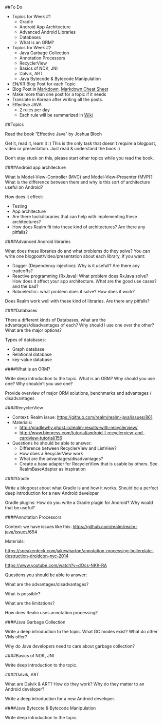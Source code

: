 ##To Do

  * Topics for Week #1
    * Gradle
    * Android App Architecture
    * Advanced Android Libraries
    * Databases
    * What is an ORM?
  * Topics for Week #2
    * Java Garbage Collection
    * Annotation Processors
    * RecyclerView
    * Basics of NDK, JNI
    * Dalvik, ART
    * Java Bytecode & Bytecode Manipulation
  * EN/KR Blog Post for each Topic
  * Blog Post in [Markdown](http://daringfireball.net/projects/markdown/), [Markdown Cheat Sheet](https://github.com/adam-p/markdown-here/wiki/Markdown-Cheatsheet)
  * Make more than one post for a topic if it needs
  * Translate in Korean after writing all the posts.
  * Effective JAVA
    * 2 rules per day
    * Each rule will be summarized in [Wiki](https://github.com/TheFinestArtist/Relam-JAVA-Android-Learning/wiki)

##Topics

Read the book “Effective Java” by Joshua Bloch

Get it, read it, learn it :) This is the only task that doesn’t require a blogpost, video or presentation. Just read & understand the book :)

Don’t stay stuck on this, please start other topics while you read the book.


####Android app architecture

What is Model-View-Controller (MVC) and Model-View-Presenter (MVP)? What is the difference between them and why is this sort of architecture useful on Android?

How does it effect:

  * Testing
  * App architecture
  * Are there tools/libraries that can help with implementing these architectures?
  * How does Realm fit into these kind of architectures? Are there any pitfalls?


####Advanced Android libraries

What does these libraries do and what problems do they solve? You can write one blogpost/video/presentation about each library, if you want:

  * Dagger (Dependency injection): Why is it usefull? Are there any tradeoffs?
  * Reactive programming (RxJava): What problem does RxJava solve? How does it affect your app architecture. What are the good use cases? and the bad?
  * Roboelectric: what problem does it solve? How does it work?

Does Realm work well with these kind of libraries. Are there any pitfalls?


####Databases

There a different kinds of Databases, what are the advantages/disadvantages of each?  Why should I use one over the other? What are the major options?

Types of databases:

  * Graph database
  * Relational database
  * key-value database


####What is an ORM?

Write deep introduction to the topic. What is an ORM? Why should you use one? Why shouldn’t you use one?

Provide overview of major ORM solutions, benchmarks and advantages / disadvantages


####RecyclerView

  * Context: Realm issue: https://github.com/realm/realm-java/issues/861
  * Materials:
    * http://gradlewhy.ghost.io/realm-results-with-recyclerview/
    * http://www.binpress.com/tutorial/android-l-recyclerview-and-cardview-tutorial/156
  * Questions he should be able to answer:
    * Difference between RecyclerView and ListView?
    * How does a RecyclerView work
    * What are the advantages/disadvantages?
    * Create a base adapter for RecyclerView that is usable by others. See RealmBaseAdapter as inspiration


####Gradle

Write a blogpost about what Gradle is and how it works. Should be a perfect deep introduction for a new Android developer

Gradle plugins: How do you write a Gradle plugin for Android? Why would that be useful?


####Annotation Processors

Context: we have issues like this: https://github.com/realm/realm-java/issues/694

Materials:

https://speakerdeck.com/jakewharton/annotation-processing-boilerplate-destruction-droidcon-nyc-2014

https://www.youtube.com/watch?v=dOcs-NKK-RA

Questions you should be able to answer:

What are the advantages/disadvantages?

What is possible?

What are the limitations?

How does Realm uses annotation processing?


####Java Garbage Collection

Write a deep introduction to the topic. What GC modes exist? What do other VMs offer?

Why do Java developers need to care about garbage collection?


####Basics of NDK, JNI

Write deep introduction to the topic.


####Dalvik, ART

What are Dalvik & ART? How do they work? Why do they matter to an Android developer?

Write a deep introduction for a new Android developer.


####Java Bytecote & Bytecode Manipulation

Write deep introduction to the topic.
